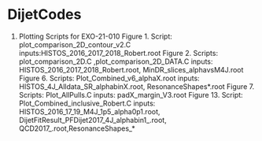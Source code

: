 # DijetCodes
1) Plotting Scripts for EXO-21-010
Figure 1.
Script: plot_comparison_2D_contour_v2.C 
inputs:HISTOS_2016_2017_2018_Robert.root
Figure 2.
Scripts: plot_comparison_2D.C ,plot_comparison_2D_DATA.C
inputs: HISTOS_2016_2017_2018_Robert.root, MinDR_slices_alphavsM4J.root  
Figure 6.
Scripts: Plot_Combined_v6_alphaX.root
inputs: HISTOS_4J_Alldata_SR_alphabinX.root, ResonanceShapes*.root
Figure 7.
Scripts: Plot_AllPulls.C
inputs: padX_margin_V3.root
Figure 13.
Script: Plot_Combined_inclusive_Robert.C
inputs: HISTOS_2016_17_19_M4J_1p5_alpha0p1.root, DijetFitResult_PFDijet2017_4J_alphabin1_.root, QCD2017_.root,ResonanceShapes_*
